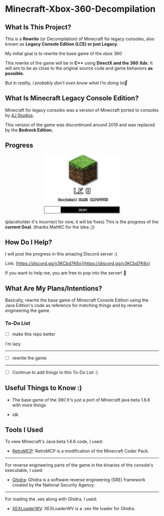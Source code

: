 # Minecraft-Xbox-360-Decompilation


## What Is This Project?
This is a **Rewrite** (or Decompilation) of Minecraft for legacy consoles, also known as **Legacy Console Edition (LCE) or just Legacy.**

My initial goal is to rewrite the base game of the xbox 360



This rewrite of the game will be in **C++** using **DirectX and the 360 Xdx**. It will aim to be as close to the original source code and game behaviors **as possible.**

_But in reality, I probably don't even know what I'm doing lol🦆_

## What Is Minecraft Legacy Console Edition?
Minecraft for legacy consoles was a version of Minecraft ported to consoles by [4J Studios][4j].

This version of the game was discontinued around 2019 and was replaced by the **Bedrock Edition.**

## Progress
<p align="center">
  <img src="https://github.com/AleBello7276/MC-LCE-Rewritten/blob/main/img/Bar_v1.png" width="50%" >
</p>

(placeholder it's incorrect for now, it will be fixes)
This is the progress of the **current Goal**.
(thanks MattKC for the idea ;})
## How Do I Help?
I will post the progress in this amazing Discord server :}

Link: [https://discord.gg/v3KCbd7K6x](https://discord.gg/v3KCbd7K6x)

If you want to help me, you are free to pop into the server! 🙂

## What Are My Plans/Intentions?
Basically, rewrite the base game of Minecraft Console Edition using the Java Edition's code as reference for matching things and by reverse engineering the game.

### To-Do List
- [ ] make this repo better

i'm lazy

---
- [ ] rewrite the game

---

- [ ] Continue to add things to this To-Do List :}

## Useful Things to Know :)
- The base game of the 360 It's just a port of Minecraft java beta 1.6.6 with more things 

- idk




## Tools I Used
To view Minecraft's Java beta 1.6.6 code, I used:
* [RetroMCP][rmcp]: RetroMCP is a modification of the Minecraft Coder Pack.

---

For reverse engineering parts of the game in the binaries of the console's executable, I used: 
* [Ghidra][ghi]: Ghidra is a software reverse engineering (SRE) framework created by the National Security Agency.

---

For loading the .xex along with Ghidra, I used: 
* [XEXLoaderWV][xel]: XEXLoaderWV is a .xex file loader for Ghidra.


[rmcp]: https://github.com/MCPHackers/RetroMCP-Java
[ghi]: https://github.com/NationalSecurityAgency/ghidra
[xel]: https://github.com/zeroKilo/XEXLoaderWV
[4j]: https://www.4jstudios.com
[Todo]: https://github.com/AleBello7276/MC-LCE-Rewritten#to-do-list

